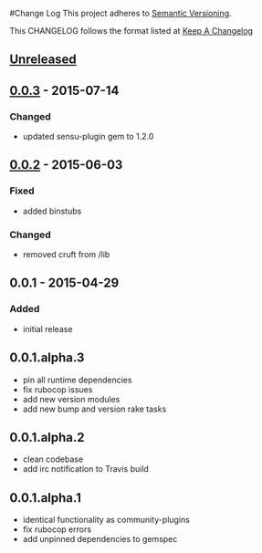 #Change Log
This project adheres to [Semantic Versioning](http://semver.org/).

This CHANGELOG follows the format listed at [Keep A Changelog](http://keepachangelog.com/)

## [Unreleased]

## [0.0.3] - 2015-07-14
### Changed
- updated sensu-plugin gem to 1.2.0

## [0.0.2] - 2015-06-03
### Fixed
- added binstubs

### Changed
- removed cruft from /lib

## 0.0.1 - 2015-04-29
### Added
- initial release

## 0.0.1.alpha.3
* pin all runtime dependencies
* fix rubocop issues
* add new version modules
* add new bump and version rake tasks

## 0.0.1.alpha.2
* clean codebase
* add irc notification to Travis build

## 0.0.1.alpha.1
* identical functionality as community-plugins
* fix rubocop errors
* add unpinned dependencies to gemspec

[Unreleased]: https://github.com/sensu-plugins/sensu-plugins-iis/compare/0.0.3...HEAD
[0.0.3]: https://github.com/sensu-plugins/sensu-plugins-iis/compare/0.0.2...0.0.3
[0.0.2]: https://github.com/sensu-plugins/sensu-plugins-iis/compare/0.0.1...0.0.2
